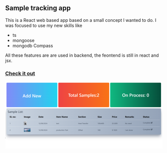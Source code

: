 ## Sample tracking app

This is a React web based app based on a small concept I wanted to do. I was focused to use my new skills like 
- ts
- mongoose
- mongodb Compass

All these features are are used in backend, the feontend is still in react and jsx.

### [Check it out](https://activesample-tracking.netlify.app/)
![](./SampleTrackingApp/public/thumbnail.png)